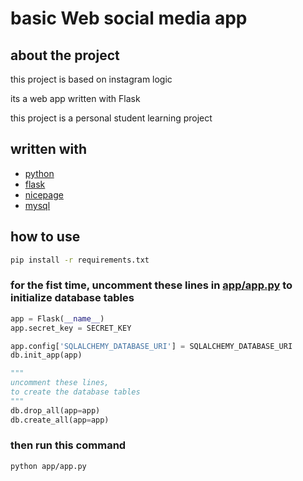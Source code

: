 # basic Web social media app

## about the project

this project is based on instagram logic

its a web app written with Flask

this project is a personal student learning project

## written with

- [python](https://www.python.org)
- [flask](https://flask.palletsprojects.com)
- [nicepage](https://www.nicepage.com)
- [mysql](https://www.mysql.com)

## how to use

```bash
pip install -r requirements.txt
```

### for the fist time, uncomment these lines in [app/app.py](https://github.com/parsariyahi/social_media_app/blob/master/app/app.py) to initialize database tables
```python
app = Flask(__name__)
app.secret_key = SECRET_KEY

app.config['SQLALCHEMY_DATABASE_URI'] = SQLALCHEMY_DATABASE_URI
db.init_app(app)

""" 
uncomment these lines,
to create the database tables
"""
db.drop_all(app=app)
db.create_all(app=app)
```
### then run this command
```bash
python app/app.py
```